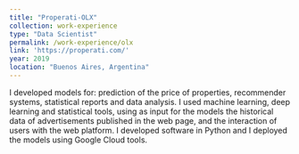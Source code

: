 ```yaml
---
title: "Properati-OLX"
collection: work-experience
type: "Data Scientist"
permalink: /work-experience/olx
link: 'https://properati.com/'
year: 2019
location: "Buenos Aires, Argentina"
---
```


I developed models for:  prediction of the price of properties, recommender systems, statistical reports and data analysis. I used machine learning, deep learning and statistical tools, using as input for the models the historical data of advertisements published in the web page, and the interaction of users with the  web  platform.   I  developed  software  in  Python  and  I deployed the models using Google Cloud tools.
